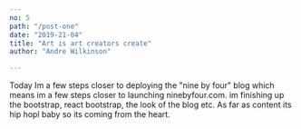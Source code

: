 ```yaml
---
no: 5
path: "/post-one" 
date: "2019-21-04"
title: "Art is art creators create"
author: "Andre Wilkinson"

---
```



Today Im a few steps closer to deploying the "nine by four" blog which means im a few steps closer to launching ninebyfour.com. im finishing up the bootstrap, react bootstrap, the look of the blog etc. As far as content its hip hopl baby so its coming from the heart.
